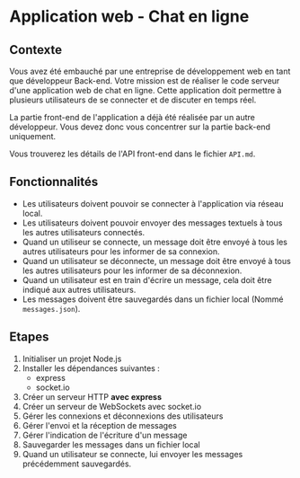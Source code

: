 # Application web - Chat en ligne

## Contexte

Vous avez été embauché par une entreprise de développement web en tant que développeur Back-end. Votre mission est de réaliser le code serveur d'une application web de chat en ligne. Cette application doit permettre à plusieurs utilisateurs de se connecter et de discuter en temps réel.

La partie front-end de l'application a déjà été réalisée par un autre développeur. Vous devez donc vous concentrer sur la partie back-end uniquement.

Vous trouverez les détails de l'API front-end dans le fichier `API.md`.

## Fonctionnalités

- Les utilisateurs doivent pouvoir se connecter à l'application via réseau local.
- Les utilisateurs doivent pouvoir envoyer des messages textuels à tous les autres utilisateurs connectés.
- Quand un utiliseur se connecte, un message doit être envoyé à tous les autres utilisateurs pour les informer de sa connexion.
- Quand un utilisateur se déconnecte, un message doit être envoyé à tous les autres utilisateurs pour les informer de sa déconnexion.
- Quand un utilisateur est en train d'écrire un message, cela doit être indiqué aux autres utilisateurs.
- Les messages doivent être sauvegardés dans un fichier local (Nommé `messages.json`).


## Etapes

1. Initialiser un projet Node.js
2. Installer les dépendances suivantes :
	 - express
	 - socket.io
3. Créer un serveur HTTP **avec express**	
4. Créer un serveur de WebSockets avec socket.io
5. Gérer les connexions et déconnexions des utilisateurs
6. Gérer l'envoi et la réception de messages
7. Gérer l'indication de l'écriture d'un message
8. Sauvegarder les messages dans un fichier local
9. Quand un utilisateur se connecte, lui envoyer les messages précédemment sauvegardés.